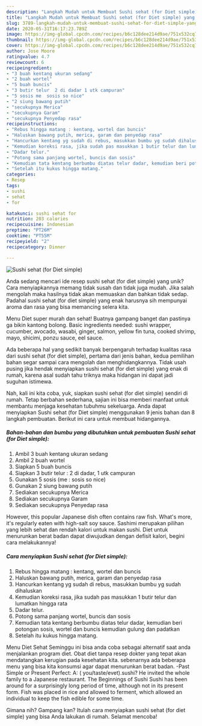 ```yaml
---
description: "Langkah Mudah untuk Membuat Sushi sehat (for Diet simple) yang Lezat"
title: "Langkah Mudah untuk Membuat Sushi sehat (for Diet simple) yang Lezat"
slug: 3789-langkah-mudah-untuk-membuat-sushi-sehat-for-diet-simple-yang-lezat
date: 2020-05-31T16:17:23.789Z
image: https://img-global.cpcdn.com/recipes/b6c128dee214d9ae/751x532cq70/sushi-sehat-for-diet-simple-foto-resep-utama.jpg
thumbnail: https://img-global.cpcdn.com/recipes/b6c128dee214d9ae/751x532cq70/sushi-sehat-for-diet-simple-foto-resep-utama.jpg
cover: https://img-global.cpcdn.com/recipes/b6c128dee214d9ae/751x532cq70/sushi-sehat-for-diet-simple-foto-resep-utama.jpg
author: Jose Moore
ratingvalue: 4.7
reviewcount: 6
recipeingredient:
- "3 buah kentang ukuran sedang"
- "2 buah wortel"
- "5 buah buncis"
- "3 butir telur  2 di dadar 1 utk campuran"
- "5 sosis me  sosis so nice"
- "2 siung bawang putih"
- "secukupnya Merica"
- "secukupnya Garam"
- "secukupnya Penyedap rasa"
recipeinstructions:
- "Rebus hingga matang : kentang, wortel dan buncis"
- "Haluskan bawang putih, merica, garam dan penyedap rasa"
- "Hancurkan kentang yg sudah di rebus, masukkan bumbu yg sudah dihaluskan"
- "Kemudian koreksi rasa, jika sudah pas masukkan 1 butir telur dan lumatkan hingga rata"
- "Dadar telur."
- "Potong sama panjang wortel, buncis dan sosis"
- "Kemudian tata kentang berbumbu diatas telur dadar, kemudian beri potongan sosis, wortel dan buncis kemudian gulung dan padatkan"
- "Setelah itu kukus hingga matang."
categories:
- Resep
tags:
- sushi
- sehat
- for

katakunci: sushi sehat for 
nutrition: 203 calories
recipecuisine: Indonesian
preptime: "PT26M"
cooktime: "PT55M"
recipeyield: "2"
recipecategory: Dinner

---
```



![Sushi sehat (for Diet simple)](https://img-global.cpcdn.com/recipes/b6c128dee214d9ae/751x532cq70/sushi-sehat-for-diet-simple-foto-resep-utama.jpg)

Anda sedang mencari ide resep sushi sehat (for diet simple) yang unik? Cara menyiapkannya memang tidak susah dan tidak juga mudah. Jika salah mengolah maka hasilnya tidak akan memuaskan dan bahkan tidak sedap. Padahal sushi sehat (for diet simple) yang enak harusnya sih mempunyai aroma dan rasa yang bisa memancing selera kita.

Menu Diet super murah dan sehat! Buatnya gampang banget dan pastinya ga bikin kantong bolong. Basic ingredients needed: sushi wrapper, cucumber, avocado, wasabi, ginger, salmon, yellow fin tuna, cooked shrimp, mayo, shicimi, ponzu sauce, eel sauce.

Ada beberapa hal yang sedikit banyak berpengaruh terhadap kualitas rasa dari sushi sehat (for diet simple), pertama dari jenis bahan, kedua pemilihan bahan segar sampai cara mengolah dan menghidangkannya. Tidak usah pusing jika hendak menyiapkan sushi sehat (for diet simple) yang enak di rumah, karena asal sudah tahu triknya maka hidangan ini dapat jadi suguhan istimewa.


Nah, kali ini kita coba, yuk, siapkan sushi sehat (for diet simple) sendiri di rumah. Tetap berbahan sederhana, sajian ini bisa memberi manfaat untuk membantu menjaga kesehatan tubuhmu sekeluarga. Anda dapat menyiapkan Sushi sehat (for Diet simple) menggunakan 9 jenis bahan dan 8 langkah pembuatan. Berikut ini cara untuk membuat hidangannya.

<!--inarticleads1-->

##### Bahan-bahan dan bumbu yang dibutuhkan untuk pembuatan Sushi sehat (for Diet simple):

1. Ambil 3 buah kentang ukuran sedang
1. Ambil 2 buah wortel
1. Siapkan 5 buah buncis
1. Siapkan 3 butir telur : 2 di dadar, 1 utk campuran
1. Gunakan 5 sosis (me : sosis so nice)
1. Gunakan 2 siung bawang putih
1. Sediakan secukupnya Merica
1. Sediakan secukupnya Garam
1. Sediakan secukupnya Penyedap rasa


However, this popular Japanese dish often contains raw fish. What&#39;s more, it&#39;s regularly eaten with high-salt soy sauce. Sashimi merupakan pilihan yang lebih sehat dan rendah kalori untuk makan sushi. Diet untuk menurunkan berat badan dapat diwujudkan dengan defisit kalori, begini cara melakukannya! 

<!--inarticleads2-->

##### Cara menyiapkan Sushi sehat (for Diet simple):

1. Rebus hingga matang : kentang, wortel dan buncis
1. Haluskan bawang putih, merica, garam dan penyedap rasa
1. Hancurkan kentang yg sudah di rebus, masukkan bumbu yg sudah dihaluskan
1. Kemudian koreksi rasa, jika sudah pas masukkan 1 butir telur dan lumatkan hingga rata
1. Dadar telur.
1. Potong sama panjang wortel, buncis dan sosis
1. Kemudian tata kentang berbumbu diatas telur dadar, kemudian beri potongan sosis, wortel dan buncis kemudian gulung dan padatkan
1. Setelah itu kukus hingga matang.


Menu Diet Sehat Seminggu ini bisa anda coba sebagai alternatif saat anda menjalankan program diet. Obat diet tanpa resep dokter yang tepat akan mendatangkan kerugian pada kesehatan kita. sebenarnya ada beberapa menu yang bisa kita konsumsi agar dapat menurunkan berat badan. -Past Simple or Present Perfect: A: ( you/taste/evet).sushi? He invited the whole family to a Japanese restaurant. The Beginnings of Sushi Sushi has been around for a surprisingly long period of time, although not in its present form. Fish was placed in rice and allowed to ferment, which allowed an individual to keep the fish edible for some time. 

Gimana nih? Gampang kan? Itulah cara menyiapkan sushi sehat (for diet simple) yang bisa Anda lakukan di rumah. Selamat mencoba!
